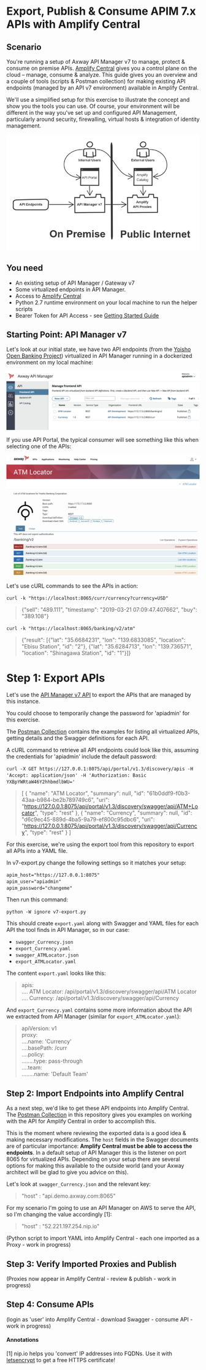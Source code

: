 # Export, Publish & Consume APIM 7.x APIs with Amplify Central

## Scenario

You're running a setup of Axway API Manager v7 to manage, protect & consume on premise APIs. [Amplify Central](https://apicentral.axway.com) gives you a control plane on the cloud – manage, consume & analyze. This guide gives you an overview and a couple of tools (scripts & Postman collection) for making existing API endpoints (managed by an API v7 environment) available in Amplify Central.

We'll use a simplified setup for this exercise to illustrate the concept and show you the tools you can use. Of course, your environment will be different in the way you've set up and configured API Management, particularly around security, firewalling, virtual hosts & integration of identity management.

![](./resources/v7apic1.png)

## You need

* An existing setup of API Manager / Gateway v7
* Some virtualized endpoints in API Manager.
* Access to [Amplify Central](https://apicentral.axway.com)
* Python 2.7 runtime environment on your local machine to run the helper scripts
* Bearer Token for API Access - see [Getting Started Guide](api-getting-started.md)

## Starting Point: API Manager v7

Let's look at our initial state, we have two API endpoints (from the [Yoisho Open Banking Project](https://github.com/u1i/yoisho)) virtualized in API Manager running in a dockerized environment on my local machine:

![](./resources/v7-1.png)

If you use API Portal, the typical consumer will see something like this when selecting one of the APIs:

![](./resources/v7-2.png)

Let's use cURL commands to see the APIs in action:

`curl -k "https://localhost:8065/curr/currency?currency=USD"`

> {"sell": "489.111", "timestamp": "2019-03-21 07:09:47.407662", "buy": "389.108"}

`curl -k "https://localhost:8065/banking/v2/atm"`

> {"result": [{"lat": "35.6684231", "lon": "139.6833085", "location": "Ebisu Station", "id": "2"}, {"lat": "35.6284713", "lon": "139.736571", "location": "Shinagawa Station", "id": "1"}]}

# Step 1: Export APIs

Let's use the [API Manager v7 API](http://apidocs.axway.com/api_documentation/apimanager/7.5.3/api-manager-V_1_3-swagger.json) to export the APIs that are managed by this instance.

You could choose to temporarily change the password for 'apiadmin' for this exercise.

The [Postman Collection](apimv7-postman.json) contains the examples for listing all virtualized APIs, getting details and the Swagger definitions for each API.

A cURL command to retrieve all API endpoints could look like this, assuming the credentials for 'apiadmin' include the default password:

`curl -X GET https://127.0.0.1:8075/api/portal/v1.3/discovery/apis -H 'Accept: application/json' -H 'Authorization: Basic YXBpYWRtaW46Y2hhbmdlbWU='`

> [
    {
        "name": "ATM Locator",
        "summary": null,
        "id": "61b0ddf9-f0b3-43aa-b984-be2b789749c6",
        "uri": "https://127.0.0.1:8075/api/portal/v1.3/discovery/swagger/api/ATM+Locator",
        "type": "rest"
    },
    {
        "name": "Currency",
        "summary": null,
        "id": "d6c9ec45-889d-4ba5-9a79-ef800c95dbc6",
        "uri": "https://127.0.0.1:8075/api/portal/v1.3/discovery/swagger/api/Currency",
        "type": "rest"
    }
]

For this exercise, we're using the export tool from this repository to export all APIs into a YAML file. 

In v7-export.py change the following settings so it matches your setup:

`apim_host="https://127.0.0.1:8075"`   
`apim_user="apiadmin"`   
`apim_password="changeme"`

Then run this command:

`python -W ignore v7-export.py`

This should create `export.yaml` along with Swagger and YAML files for each API the tool finds in API Manager, so in our case:

* `swagger_Currency.json`
* `export_Currency.yaml`
* `swagger_ATMLocator.json`
* `export_ATMLocator.yaml`

The content `export.yaml` looks like this:

> apis:   
> .... ATM Locator: /api/portal/v1.3/discovery/swagger/api/ATM Locator   
> .... Currency: /api/portal/v1.3/discovery/swagger/api/Currency

And `export_Currency.yaml` contains some more information about the API we extracted from API Manager (similar for `export_ATMLocator.yaml`):

> apiVersion: v1   
proxy:   
....name: 'Currency'   
....basePath: /curr   
....policy:   
........type: pass-through   
....team:   
........name: 'Default Team'   

## Step 2: Import Endpoints into Amplify Central

As a next step, we'd like to get these API endpoints into Amplify Central. The [Postman Collection](amplify-postman.json) in this repository gives you examples on working with the API for Amplify Central in order to accomplish this.

This is the moment where reviewing the exported data is a good idea & making necessary modifications. The `host` fields in the Swagger documents are of particular importance: **Amplify Central must be able to access the endpoints**. In a default setup of API Manager this is the listener on port 8065 for virtualized APIs. Depending on your setup there are several options for making this available to the outside world (and your Axway architect will be glad to give you advice on this).

Let's look at `swagger_Currency.json` and the relevant key:

> "host" : "api.demo.axway.com:8065"

For my scenario I'm going to use an API Manager on AWS to serve the API, so I'm changing the value accordingly [1]:

> "host" : "52.221.197.254.nip.io"

(Python script to import YAML into Amplify Central - each one imported as a Proxy - work in progress)

## Step 3: Verify Imported Proxies and Publish

(Proxies now appear in Amplify Central - review & publish - work in progress)

## Step 4: Consume APIs

(login as 'user' into Amplify Central - download Swagger - consume API - work in progress)

#### Annotations

[1] nip.io helps you 'convert' IP addresses into FQDNs. Use it with [letsencrypt](https://letsencrypt.org/) to get a free HTTPS certificate!
